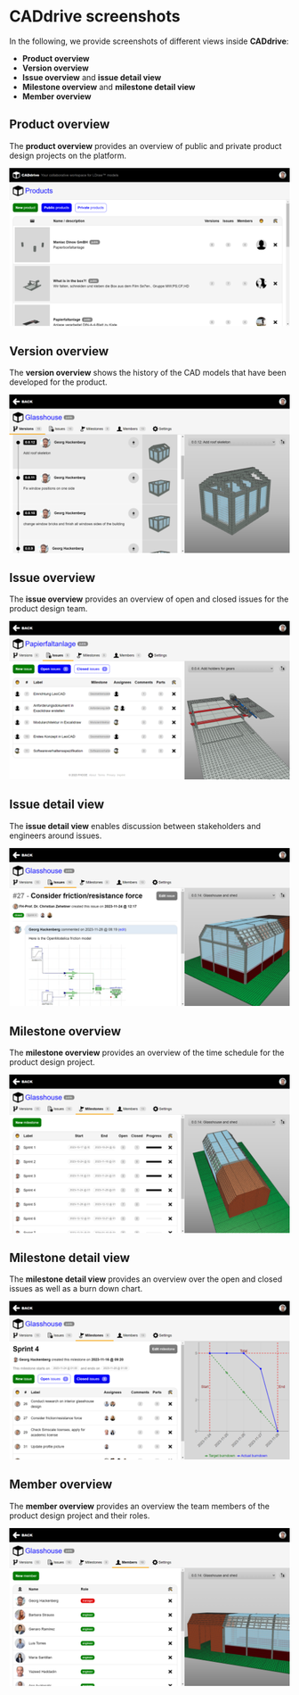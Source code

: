 # CADdrive screenshots

In the following, we provide screenshots of different views inside **CADdrive**:

- **Product overview**
- **Version overview**
- **Issue overview** and **issue detail view**
- **Milestone overview** and **milestone detail view**
- **Member overview**

## Product overview

The **product overview** provides an overview of public and private product design projects on the platform.

![Product overview](../screenshots/products.png)

## Version overview

The **version overview** shows the history of the CAD models that have been developed for the product.

![Version overview](../screenshots/versions.png)

## Issue overview

The **issue overview** provides an overview of open and closed issues for the product design team.

![Issue overview](../screenshots/issues.png)

## Issue detail view

The **issue detail view** enables discussion between stakeholders and engineers around issues.

![Issue view](../screenshots/comments.png)

## Milestone overview

The **milestone overview** provides an overview of the time schedule for the product design project.

![Milestone overview](../screenshots/milestones.png)

## Milestone detail view

The **milestone detail view** provides an overview over the open and closed issues as well as a burn down chart.

![Milestone detail view](../screenshots/milestone.png)

## Member overview

The **member overview** provides an overview the team members of the product design project and their roles.

![Member overview](../screenshots/members.png)